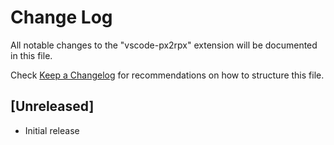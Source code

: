 # Change Log
All notable changes to the "vscode-px2rpx" extension will be documented in this file.

Check [Keep a Changelog](http://keepachangelog.com/) for recommendations on how to structure this file.

## [Unreleased]
- Initial release